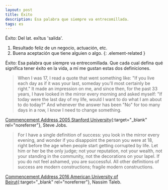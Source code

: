 ```yaml
---
layout: post
title: Éxito
description: Esa palabra que siempre va entrecomillada.
tags: es
---
```


Éxito: Del lat. exĭtus 'salida'.
1. Resultado feliz de un negocio, actuación, etc.
2. Buena aceptación que tiene alguien o algo.
{: .element-related }

Éxito: Esa palabra que siempre va entrecomillada. Que cada cual defina qué
significa tener éxito en la vida, a mí me gustan estas dos definiciones.

> When I was 17, I read a quote that went something like: "If you live each day
> as if it was your last, someday you'll most certainly be right." It made an
> impression on me, and since then, for the past 33 years, I have looked in the
> mirror every morning and asked myself: "If today were the last day of my life,
> would I want to do what I am about to do today?" And whenever the answer has
> been "No" for too many days in a row, I know I need to change something.

[Commencement Address 2005 Stanford University][1]{:target="_blank" rel="noreferrer"}, Steve Jobs.


> For I have a single definition of success: you look in the mirror every
> evening, and wonder if you disappoint the person you were at 18, right before
> the age when people start getting corrupted by life. Let him or her be the only
> judge; not your reputation, not your wealth, not your standing in the
> community, not the decorations on your lapel. If you do not feel ashamed, you
> are successful. All other definitions of success are modern constructions;
> fragile modern constructions.

[Commencement Address 2016 American University of Beirut][2]{:target="_blank" rel="noreferrer"}, Nassim Taleb.


[1]: https://youtu.be/UF8uR6Z6KLc
[2]: https://youtu.be/Fzmr3urk28I
